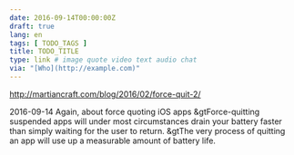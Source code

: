 ```yaml
---
date: 2016-09-14T00:00:00Z
draft: true
lang: en
tags: [ TODO_TAGS ]
title: TODO_TITLE
type: link # image quote video text audio chat
via: "[Who](http://example.com)"
---
```


<http://martiancraft.com/blog/2016/02/force-quit-2/>

2016-09-14
Again, about force quoting iOS apps
&gtForce-quitting suspended apps will under most circumstances drain your battery faster than simply waiting for the user to return.
&gtThe very process of quitting an app will use up a measurable amount of battery life.

